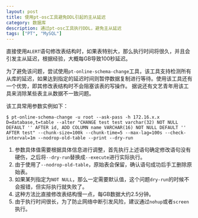 ```yaml
---
layout: post
title: 使用pt-osc工具避免DDL引起的主从延迟
category: 数据库
description: 通过pt-osc工具执行DDL，避免主从延迟
tags: ["PT", "MySQL"]
---
```


直接使用`ALERT`语句修改表结构时，如果表特别大，那么执行时间将很久，并且会引发主从延迟，根据经验，大概每GB导致100秒延迟。

为了避免该问题，尝试使用`pt-online-schema-change`工具，该工具支持检测所有从库的延迟，如果达到指定的延迟时间则暂停数据复制进行等待。使用该工具还有一个优势，即其修改表结构时不会阻塞该表的写操作。
据说还有文艺青年用该工具来消除某些表主从数据不一致问题。

该工具常用参数实例如下：

```
$ pt-online-schema-change -u root --ask-pass -h 172.16.x.x D=database,t=table --alter "CHANGE test test varchar(32) NOT NULL DEFAULT '' AFTER id, ADD COLUMN name VARCHAR(16) NOT NULL DEFAULT '' AFTER test" --chunk-size=100k --chunk-time=5 --max-lag=100s --check-interval=1m --nodrop-old-table --print --dry-run
```

1. 参数具体值需要根据具体信息进行调整，首先执行上述语句确定修改语句没有硬伤，之后将`--dry-run`替换成`--execute`进行实际执行。
2. 由于使用了`--nodrop-old-table`，原始表会保留，确认语句成功后手工删除原始表。
3. 如果某列指定为`NOT NULL`，那么一定需要默认值，这个问题`dry-run`的时候不会报错，但实际执行就失败了。
4. 这种方法比直接修改表结构慢一点，每GB数据大约2.5分钟。
5. 由于执行时间很长，为了防止网络中断引发风险，建议通过`nohup`或者`screen`执行。
